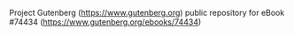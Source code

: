 Project Gutenberg (https://www.gutenberg.org) public repository for eBook #74434 (https://www.gutenberg.org/ebooks/74434)
